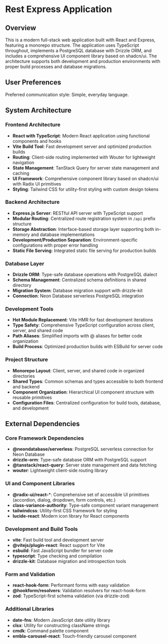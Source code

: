 # Rest Express Application

## Overview

This is a modern full-stack web application built with React and Express, featuring a monorepo structure. The application uses TypeScript throughout, implements a PostgreSQL database with Drizzle ORM, and includes a comprehensive UI component library based on shadcn/ui. The architecture supports both development and production environments with proper build processes and database migrations.

## User Preferences

Preferred communication style: Simple, everyday language.

## System Architecture

### Frontend Architecture
- **React with TypeScript**: Modern React application using functional components and hooks
- **Vite Build Tool**: Fast development server and optimized production builds
- **Routing**: Client-side routing implemented with Wouter for lightweight navigation
- **State Management**: TanStack Query for server state management and caching
- **UI Framework**: Comprehensive component library based on shadcn/ui with Radix UI primitives
- **Styling**: Tailwind CSS for utility-first styling with custom design tokens

### Backend Architecture
- **Express.js Server**: RESTful API server with TypeScript support
- **Modular Routing**: Centralized route registration system in `/api` prefix structure
- **Storage Abstraction**: Interface-based storage layer supporting both in-memory and database implementations
- **Development/Production Separation**: Environment-specific configurations with proper error handling
- **Static File Serving**: Integrated static file serving for production builds

### Database Layer
- **Drizzle ORM**: Type-safe database operations with PostgreSQL dialect
- **Schema Management**: Centralized schema definitions in shared directory
- **Migration System**: Database migration support with drizzle-kit
- **Connection**: Neon Database serverless PostgreSQL integration

### Development Tools
- **Hot Module Replacement**: Vite HMR for fast development iterations
- **Type Safety**: Comprehensive TypeScript configuration across client, server, and shared code
- **Path Aliases**: Simplified imports with @ aliases for better code organization
- **Build Process**: Optimized production builds with ESBuild for server code

### Project Structure
- **Monorepo Layout**: Client, server, and shared code in organized directories
- **Shared Types**: Common schemas and types accessible to both frontend and backend
- **Component Organization**: Hierarchical UI component structure with reusable primitives
- **Configuration Files**: Centralized configuration for build tools, database, and development

## External Dependencies

### Core Framework Dependencies
- **@neondatabase/serverless**: PostgreSQL serverless connection for Neon Database
- **drizzle-orm**: Type-safe database ORM with PostgreSQL support
- **@tanstack/react-query**: Server state management and data fetching
- **wouter**: Lightweight client-side routing library

### UI and Component Libraries
- **@radix-ui/react-***: Comprehensive set of accessible UI primitives (accordion, dialog, dropdown, form controls, etc.)
- **class-variance-authority**: Type-safe component variant management
- **tailwindcss**: Utility-first CSS framework for styling
- **lucide-react**: Modern icon library for React components

### Development and Build Tools
- **vite**: Fast build tool and development server
- **@vitejs/plugin-react**: React support for Vite
- **esbuild**: Fast JavaScript bundler for server code
- **typescript**: Type checking and compilation
- **drizzle-kit**: Database migration and introspection tools

### Form and Validation
- **react-hook-form**: Performant forms with easy validation
- **@hookform/resolvers**: Validation resolvers for react-hook-form
- **zod**: TypeScript-first schema validation (via drizzle-zod)

### Additional Libraries
- **date-fns**: Modern JavaScript date utility library
- **clsx**: Utility for constructing className strings
- **cmdk**: Command palette component
- **embla-carousel-react**: Touch-friendly carousel component